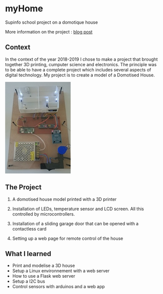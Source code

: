 # myHome

Supinfo school project on a domotique house

More information on the project : [blog post](http://www.vandelle.com/blog/3dprinting/my-home/)

## Context

In the context of the year 2018-2019 I chose to make a project that brought together 3D printing, cumputer science and electronics. The principle was to be able to have a complete project which includes several aspects of digital technology.
My project is to create a model of a Domotised House.

![house image](https://raw.githubusercontent.com/TheSmartMonkey/myHome/master/images/houseModel.JPG)

## The Project

1. A domotised house model printed with a 3D printer

2. Installation of LEDs, temperature sensor and LCD screen. All this controlled by microcontrollers.

3. Installation of a sliding garage door that can be opened with a contactless card

4. Setting up a web page for remote control of the house

## What I learned

* Print and modelise a 3D house
* Setup a Linux environnement with a web server
* How to use a Flask web server
* Setup a I2C bus
* Control sensors with arduinos and a web app
